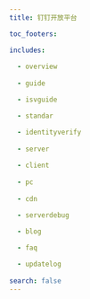 ```yaml
---
title: 钉钉开放平台 

toc_footers:

includes:
  
  - overview
  
  - guide

  - isvguide

  - standar

  - identityverify
  
  - server
  
  - client
  
  - pc
  
  - cdn

  - serverdebug

  - blog
    
  - faq

  - updatelog
 
search: false
--- 
```


